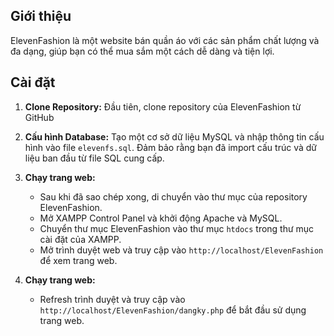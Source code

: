 ## Giới thiệu

ElevenFashion là một website bán quần áo với các sản phẩm chất lượng và đa dạng, giúp bạn có thể mua sắm một cách dễ dàng và tiện lợi.

## Cài đặt

1. **Clone Repository:** Đầu tiên, clone repository của ElevenFashion từ GitHub
   
2. **Cấu hình Database:** Tạo một cơ sở dữ liệu MySQL và nhập thông tin cấu hình vào file `elevenfs.sql`. Đảm bảo rằng bạn đã import cấu trúc và dữ liệu ban đầu từ file SQL cung cấp.

3. **Chạy trang web:**
   - Sau khi đã sao chép xong, di chuyển vào thư mục của repository ElevenFashion.
   - Mở XAMPP Control Panel và khởi động Apache và MySQL.
   - Chuyển thư mục ElevenFashion vào thư mục `htdocs` trong thư mục cài đặt của XAMPP.
   - Mở trình duyệt web và truy cập vào `http://localhost/ElevenFashion` để xem trang web.

5. **Chạy trang web:**
   - Refresh trình duyệt và truy cập vào `http://localhost/ElevenFashion/dangky.php` để bắt đầu sử dụng trang web.


